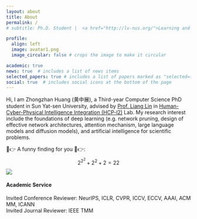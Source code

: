 ```yaml
---
layout: about
title: About
permalink: /
# subtitle: Ph.D. Student |  <a href="http://lv-nus.org/">Learning and Vision Lab</a>  |  <a href="https://nus.edu.sg/"> National University of Singapore</a>.

profile:
  align: left
  image: avatar1.png
  image_circular: false # crops the image to make it circular

academic: true
news: true  # includes a list of news items
selected_papers: true # includes a list of papers marked as "selected={true}"
social: true  # includes social icons at the bottom of the page
---
```

<!-- https://fangggf.github.io/ -->

<!-- <div style="text-align: justify;">
<p> Hello there! My name is Shanshan Zhong, and I am a student from the School of Computer Science and Engineering at Sun Yat-sem University, advised by Professor Wushao Wen and Professor Liang Lin. <br> My research interests primarily revolve around the application and structure design of generative models (including large language models and diffusion models), attention mechanism, and multimodal technology (including multimodal recommendation and multimodal information fusion). 
</p>
</div> -->
Hi, I am Zhongzhan Huang (黄中展), a Third-year Computer Science PhD student in Sun Yat-sen University, advised by
<a href="http://www.linliang.net/" target="_blank">Prof. Liang Lin</a>
in 
<a href="https://www.sysuhcp.com" target="_blank">Human-Cyber-Physical Intelligence Integration (HCP-l2)</a>
Lab.
My research interest include the foundations of deep learning (e.g. network pruning, design of effective network architectures, attention mechanism, large language models and diffusion models), and artificial intelligence for scientific problems. 
<br>

<!-- $$🚀 = \int_{🌔}^🌒 💪 d⌛$$ -->
🤣👉 A funny finding for you 🤣👉:    $$2^{2^2} + 2^2 + 2 = 22$$ <img src="https://github.com/dedekinds/dedekinds.github.io/raw/main/_pages/cool-doge">


<!-- Recently, I try to think about how to apply artificial intelligence technology to science problems (e.g. physics, society, medical, mathematics and so on), and make meaningful AI work for human society. -->
<!-- <br> -->

<!-- The life can be what you want it to be. Right? &#128170; -->

<!-- href="{{ site.resume_path | prepend: 'https://ghliu.github.io/assets/pdf/' }} -->
<!-- TODO update resume -->
<!-- See my full resume here. -->

  <h4>Academic Service</h4>
  Invited Conference Reviewer: NeurIPS, ICLR, CVPR, ICCV, ECCV, AAAI, ACM MM, ICANN<br/>
  Invited Journal Reviewer: IEEE TMM
